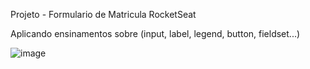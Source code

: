 Projeto - Formulario de Matricula RocketSeat 

Aplicando ensinamentos sobre (input, label, legend, button, fieldset...) 

![image](https://github.com/user-attachments/assets/539a9dce-6748-43b0-bf02-57ad1baa0ebd)

